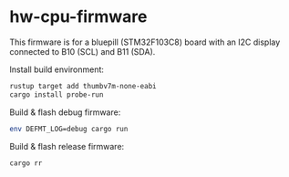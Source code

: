 # hw-cpu-firmware

This firmware is for a bluepill (STM32F103C8) board with an I2C display
connected to B10 (SCL) and B11 (SDA).

Install build environment:

```sh
rustup target add thumbv7m-none-eabi
cargo install probe-run
```

Build & flash debug firmware:

```sh
env DEFMT_LOG=debug cargo run
```

Build & flash release firmware:

```sh
cargo rr
```
